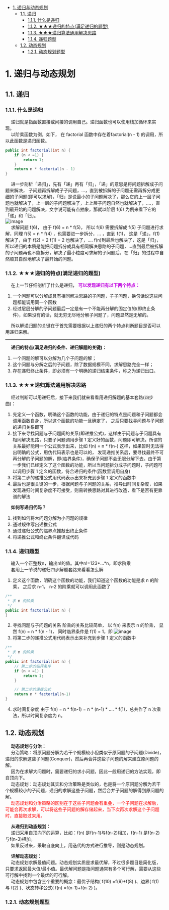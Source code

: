 <!-- TOC -->

- [1. 递归与动态规划](#1-递归与动态规划)
    - [1.1. 递归](#11-递归)
        - [1.1.1. 什么是递归](#111-什么是递归)
        - [1.1.2. ★★★递归的特点(满足递归的题型)](#112-★★★递归的特点满足递归的题型)
        - [1.1.3. ★★★递归算法通用解决思路](#113-★★★递归算法通用解决思路)
        - [1.1.4. 递归题型](#114-递归题型)
    - [1.2. 动态规划](#12-动态规划)
        - [1.2.1. 动态规划题型](#121-动态规划题型)

<!-- /TOC -->


# 1. 递归与动态规划
## 1.1. 递归  
### 1.1.1. 什么是递归  
&emsp; 递归就是指函数直接或间接的调用自己。递归函数也可以使用栈加循环来实现。  
&emsp; 以阶乘函数为例，如下， 在 factorial 函数中存在着factorial(n - 1) 的调用，所以此函数是递归函数。  

```java
public int factorial(int n) {
    if (n < =1) {
        return 1;
    }
    return n * factorial(n - 1)
}
```
&emsp; 进一步剖析「递归」，先有「递」再有「归」，「递」的意思是将问题拆解成子问题来解决， 子问题再拆解成子子问题，...，直到被拆解的子问题无需再拆分成更细的子问题(即可以求解)，「归」是说最小的子问题解决了，那么它的上一层子问题也就解决了，上一层的子问题解决了，上上层子问题自然也就解决了，....，直到最开始的问题解决，文字说可能有点抽象，那就以阶层 f(6) 为例来看下它的「递」和「归」。  
![image](https://gitee.com/wt1814/pic-host/raw/master/images/java/function/function-43.png)  
&emsp; 求解问题 f(6)， 由于 f(6) = n * f(5)， 所以 f(6) 需要拆解成 f(5) 子问题进行求解，同理 f(5) = n * f(4) ，也需要进一步拆分，... ，直到 f(1)， 这是「递」，f(1) 解决了，由于 f(2) =  2 f(1) = 2 也解决了，.... f(n)到最后也解决了，这是「归」，所以递归的本质是能把问题拆分成具有相同解决思路的子问题，...直到最后被拆解的子问题再也不能拆分，解决了最小粒度可求解的子问题后，在「归」的过程中自然顺其自然地解决了最开始的问题。  

### 1.1.2. ★★★递归的特点(满足递归的题型)
&emsp; 在上一节仔细剖析了什么是递归， **<font color = "clime">可以发现递归有以下两个特点：</font>**  

1. 一个问题可以分解成具有相同解决思路的子问题，子子问题，换句话说这些问题都能调用同一个函数  
2. 经过层层分解的子问题最后一定是有一个不能再分解的固定值的(即终止条件)，如果没有的话，就无穷无尽地分解子问题了，问题显然是无解的。  

&emsp; 所以解递归题的关键在于首先需要根据以上递归的两个特点判断题目是否可以用递归来解。  

-------------

&emsp; **递归的特点(满足递归的条件、递归解题的关键)：**  
1. 一个问题的解可以分解为几个子问题的解；
2. 这个问题与分解之后的子问题，除了数据规模不同，求解思路完全一样；
3. 存在递归终止条件，即必须有一个明确的递归结束条件，称之为递归出口。

### 1.1.3. ★★★递归算法通用解决思路
&emsp; 经过判断可以用递归后，接下来我们就来看看用递归解题的基本套路(四步曲)：  

1. 先定义一个函数，明确这个函数的功能，由于递归的特点是问题和子问题都会调用函数自身，所以这个函数的功能一旦确定了， 之后只要找寻问题与子问题的递归关系即可
2. 接下来寻找问题与子问题间的关系(即递推公式)，这样由于问题与子问题具有相同解决思路，只要子问题调用步骤 1 定义好的函数，问题即可解决。所谓的关系最好能用一个公式表示出来，比如 f(n) = n * f(n-) 这样，如果暂时无法得出明确的公式，用伪代码表示也是可以的， 发现递推关系后，要寻找最终不可再分解的子问题的解，即(临界条件)，确保子问题不会无限分解下去。由于第一步我们已经定义了这个函数的功能，所以当问题拆分成子问题时，子问题可以调用步骤 1 定义的函数，符合递归的条件(函数里调用自身)
3. 将第二步的递推公式用代码表示出来补充到步骤 1 定义的函数中
4. 最后也是很关键的一步，根据问题与子问题的关系，推导出时间复杂度，如果发现递归时间复杂度不可接受，则需转换思路对其进行改造，看下是否有更靠谱的解法


&emsp; **如何写递归代码？**  
1. 找到如何将大问题分解为小问题的规律
2. 通过规律写出递推公式
3. 通过递归公式的临界点推敲出终止条件
4. 将递推公式和终止条件翻译成代码

### 1.1.4. 递归题型  
<!-- 
Java递归实现字符串的排列和组合
https://mp.weixin.qq.com/s?__biz=MzA5NDIwNTk2Mw==&mid=2247484636&amp;idx=1&amp;sn=9ea705d330e7955c83dcfc3d6a7f90d0&source=41#wechat_redirect
一文学会递归解题
https://mp.weixin.qq.com/s/LQRrZbWW_UJQrxMLOj-s8w
为什么你学不会递归？告别递归，谈谈我的一些经验
https://mp.weixin.qq.com/s/RkYTtHYghiK8LNUnlWUrlg
数据结构与算法之递归系列
https://mp.weixin.qq.com/s/2gL7s8T6vjYQwwz_4UDy4g
一文学会排列组合 
https://mp.weixin.qq.com/s?__biz=MzI5MTU1MzM3MQ==&mid=2247483857&idx=1&sn=c4fbb9d55a656aac55c4976c48879c45&scene=21#wechat_redirect
-->
&emsp; 输入一个正整数n，输出n!的值。其中n!=123*…*n，即求阶乘  
&emsp; 套用上一节说的递归四步解题套路来看看怎么解  

1. 定义这个函数，明确这个函数的功能，我们知道这个函数的功能是求 n 的阶乘， 之后求 n-1， n-2 的阶乘就可以调用此函数了

```java
/**
 * 求 n 的阶乘
 */
public int factorial(int n) {
}
```
2. 寻找问题与子问题的关系 阶乘的关系比较简单， 以 f(n) 来表示 n 的阶乘， 显然 f(n) = n * f(n - 1)，  同时临界条件是 f(1) = 1，即
![image](https://gitee.com/wt1814/pic-host/raw/master/images/java/function/function-44.png)  
3. 将第二步的递推公式用代码表示出来补充到步骤 1 定义的函数中

```java
/**
 * 求 n 的阶乘
 */
public int factorial(int n) {
    // 第二步的临界条件
    if (n < =1) {
        return 1;
    }

    // 第二步的递推公式
    return n * factorial(n-1)
}
```
4. 求时间复杂度 由于  f(n) = n * f(n-1) = n * (n-1) * .... * f(1)，总共作了 n 次乘法，所以时间复杂度为 n。  


## 1.2. 动态规划  
<!-- 
不会动态规划，如何做出这道动态规划题？ 
https://mp.weixin.qq.com/s/2SWKifZJ3Gf1s5L2xBDJtg
这才是真正的状态压缩动态规划好不好！！！ 
https://mp.weixin.qq.com/s/H2V3D0DMPbT8hQW9Cq6LjQ
一文学会动态规划解题技巧
https://mp.weixin.qq.com/s?__biz=MzI5MTU1MzM3MQ==&mid=2247483932&idx=1&sn=d9cd9d5a5ebf5f31e23f11c82b6465f1&scene=21#wechat_redirect

动态规划题型：


爬台阶问题：

国王和金矿问题：

KMP算法，字符串匹配：
动态规划之 KMP 算法详解(配代码版) 
https://mp.weixin.qq.com/s?__biz=MzUyNjQxNjYyMg==&mid=2247486490&idx=3&sn=35ba410818207a1bef83d6578f4b332c&chksm=fa0e639bcd79ea8dff1141a8729cf4b1243d23ac276652a58fc23d7b6b2ce01ca2666feab293&mpshare=1&scene=1&srcid=&sharer_sharetime=1569055567478&sharer_shareid=b256218ead787d58e0b58614a973d00d&key=20f7b87cb3d4d9a8e94f75ad1bbd1fe8ed4af91513a424bebd0c4df328ea367a462e742f0885a4dbf9693a65560f764378ab2da5e0d620daa8cd627756a8d79b7b364eb9ccf4a8629e46dad4de38545d&ascene=1&uin=MTE1MTYxNzY2MQ%3D%3D&devicetype=Windows+10&version=62060844&lang=zh_CN&pass_ticket=l152qY7UDy13%2FQ8lMQftZpzwON66UoS8zNnRNqU0gQ1B38kfpkeCoh6I%2F0Cu%2FOwX

字符串匹配的KMP算法 
https://mp.weixin.qq.com/s?__biz=MzIwNTc4NTEwOQ==&mid=2247486950&idx=1&sn=61185c72b270891a0e1aa0db1f9a627f&chksm=972adc9ca05d558a3d5e8a505b29937768e6f47b6c318bc6cc478803d9634e2f4555c26179f9&mpshare=1&scene=1&srcid=&key=00a8e91eefd868fc0218770ad47efc19a0eb1837e26a2fde21a4e6ae367993f51dcfd216c2397954d6a4de33fa5f65dd63b8b620d6e981902b0f9ace3bbbf335784449a15c08450df602e9229d6857de&ascene=1&uin=MTE1MTYxNzY2MQ%3D%3D&devicetype=Windows+10&version=62060833&lang=zh_CN&pass_ticket=eg5OolRG8y0%2Bw9bavl09Uyc6GPxVmhjvDrWe622XQSg9XG10VZWa9GR31nV6T9cV
-->

&emsp; **动态规划与分治：**  
&emsp; 分治策略：将原问题分解为若干个规模较小但类似于原问题的子问题(Divide)，递归的求解这些子问题(Conquer)，然后再合并这些子问题的解来建立原问题的解。  
&emsp; 因为在求解大问题时，需要递归的求小问题，因此一般用递归的方法实现，即自顶向下。  
&emsp; 动态规划：动态规划其实和分治策略是类似的，也是将一个原问题分解为若干个规模较小的子问题，递归的求解这些子问题，然后合并子问题的解得到原问题的解。  
&emsp; <font color = "red">动态规划和分治策略的区别在于这些子问题会有重叠，一个子问题在求解后，可能会再次求解，可以将这些子问题的解存储起来，当下次再次求解这个子问题时，直接取过来用。</font>  

&emsp; **从递归到动态规划：**  
&emsp; 递归采用自顶向下的运算，比如：f(n) 是f(n-1)与f(n-2)相加，f(n-1) 是f(n-2)与f(n-3)相加。  
&emsp; 如果反过来，采取自底向上，用迭代的方式进行推导，则是动态规划。  

&emsp; **详解动态规划：**  
&emsp; 动态规划求解最值问题。动态规划实质是求最优解，不过很多题目是简化版，只要求返回最大值/最小值。最优解问题是指问题通常有多个可行解，需要从这些可行解中找到一个最优的可行解。  
&emsp; 动态规划中包含三个重要的概念：最优子结构( f(10) =f(9)+f(8) )、边界( f(1) 与 f(2) )、状态转移公式( f(n) =f(n-1)+f(n-2) )。  

### 1.2.1. 动态规划题型  
<!-- 
最长公共子串
https://mp.weixin.qq.com/s/0Mhe1NAZJIewbVy6A0HE4Q

-->

